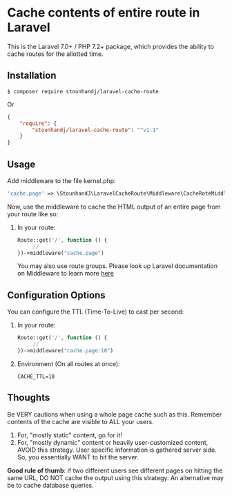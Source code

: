 # Cache contents of entire route in Laravel
This is the Laravel 7.0+ / PHP 7.2+ package, which provides the ability to cache routes for the allotted time.

## Installation

```
$ composer require stounhandj/laravel-cache-route
```
Or
```json
{
    "require": {
        "stounhandj/laravel-cache-route": "^v1.1"
    }
}
```
## Usage
Add middleware to the file kernel.php:
```php
'cache.page' => \StounhandJ\LaravelCacheRoute\Middleware\CacheRoteMiddleware::class,
```
Now, use the middleware to cache the HTML output of an entire page from your route like so:

1. In your route:

   ```php
   Route::get('/', function () {
        //
   })->middleware("cache.page")
   ```

   You may also use route groups. Please look up Laravel documentation on Middleware to learn more
   [here](https://laravel.com/docs/7.x/middleware)
## Configuration Options
You can configure the TTL (Time-To-Live) to cast per second:
1. In your route:
   ```php
   Route::get('/', function () {
        //
   })->middleware("cache.page:10")
   ```
2. Environment (On all routes at once):
    ```env
    CACHE_TTL=10
    ```
   
## Thoughts
Be VERY cautions when using a whole page cache such as this. Remember contents of the cache are visible to ALL your users. 
1. For, "mostly static" content, go for it!
2. For, "mostly dynamic" content or heavily user-customized content, AVOID this strategy. User specific information is gathered server side. So, you essentially WANT to hit the server.

__Good rule of thumb__: If two different users see different pages on hitting the same URL, DO NOT cache the output using this strategy. An alternative may be to cache database queries.